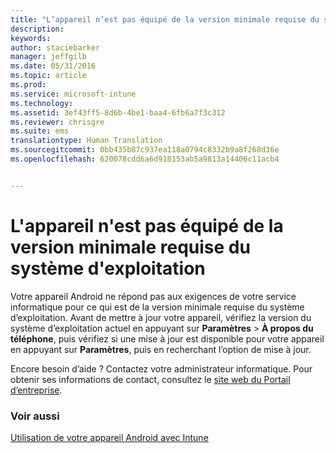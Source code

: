 ```yaml
---
title: "L’appareil n’est pas équipé de la version minimale requise du système d’exploitation | Microsoft Intune"
description: 
keywords: 
author: staciebarker
manager: jeffgilb
ms.date: 05/31/2016
ms.topic: article
ms.prod: 
ms.service: microsoft-intune
ms.technology: 
ms.assetid: 3ef43ff5-8d6b-4be1-baa4-6fb6a7f3c312
ms.reviewer: chrisgre
ms.suite: ems
translationtype: Human Translation
ms.sourcegitcommit: 0bb435b87c937ea118a0794c8332b9a8f268d36e
ms.openlocfilehash: 620078cdd6a6d918153ab5a9813a14406c11acb4


---
```



# L'appareil n'est pas équipé de la version minimale requise du système d'exploitation

Votre appareil Android ne répond pas aux exigences de votre service informatique pour ce qui est de la version minimale requise du système d’exploitation. Avant de mettre à jour votre appareil, vérifiez la version du système d’exploitation actuel en appuyant sur **Paramètres** &gt; **À propos du téléphone**, puis vérifiez si une mise à jour est disponible pour votre appareil en appuyant sur **Paramètres**, puis en recherchant l’option de mise à jour.

Encore besoin d’aide ? Contactez votre administrateur informatique. Pour obtenir ses informations de contact, consultez le [site web du Portail d’entreprise](http://portal.manage.microsoft.com).

### Voir aussi
[Utilisation de votre appareil Android avec Intune](using-your-android-device-with-intune.md)


<!--HONumber=Jul16_HO1-->


